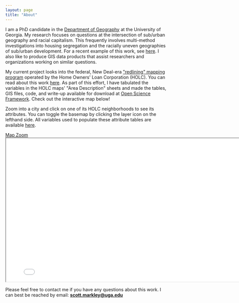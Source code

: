 ```yaml
---
layout: page
title: "About"
---
```


I am a PhD candidate in the [Department of Geography](https://geography.uga.edu/) at the University of Georgia. My research focuses on questions at the intersection of sub/urban geography and racial capitalism. This frequently involves multi-method investigations into housing segregation and the racially uneven geographies of sub/urban development. For a recent example of this work, see [here](https://doi.org/10.1111/1468-2427.12873). I also like to produce GIS data products that assist researchers and organizations working on similar questions.

My current project looks into the federal, New Deal-era ["redlining" mapping program](https://dsl.richmond.edu/panorama/redlining/#loc=4/40.886/-105.499&text=intro) operated by the Home Owners' Loan Corporation (HOLC). You can read about this work [here](https://snmarkley1.github.io/Projects/HOLC/). As part of this effort, I have tabulated the variables in the HOLC maps' "Area Description" sheets and made the tables, GIS files, code, and write-up available for download at [Open Science Framework](https://osf.io/qytj8/). Check out the interactive map below!

Zoom into a city and click on one of its HOLC neighborhoods to see its attributes. You can toggle the basemap by clicking the layer icon on the lefthand side. All variables used to populate these attribute tables are available [here](https://osf.io/28vup/).

<link rel="stylesheet" href="https://cdnjs.cloudflare.com/ajax/libs/font-awesome/4.7.0/css/font-awesome.min.css">
<a href="https://snmarkley1.github.io/holc_map.html" target="_blank">Map Zoom <i class="fa fa-external-link"></i></a>
<iframe
    width="800"
    height="450"
    src="/holc_map.html" >
</iframe>

Please feel free to contact me if you have any questions about this work. I can best be reached by email: **scott.markley@uga.edu**
